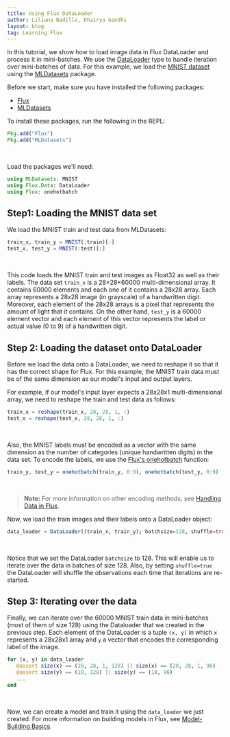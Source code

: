 ```yaml
---
title: Using Flux DataLoader
author: Liliana Badillo, Dhairya Gandhi
layout: blog
tag: Learning Flux
---
```

 
In this tutorial, we show how to load image data in Flux DataLoader and process it in mini-batches. We use the [DataLoader](https://fluxml.ai/Flux.jl/stable/data/dataloader/#Flux.Data.DataLoader) type to handle iteration over mini-batches of data. For this example, we load the [MNIST dataset](https://juliaml.github.io/MLDatasets.jl/stable/datasets/MNIST/) using the [MLDatasets](https://juliaml.github.io/MLDatasets.jl/stable/) package.
 
Before we start, make sure you have installed the following packages:
 
* [Flux](https://github.com/FluxML/Flux.jl)
* [MLDatasets](https://juliaml.github.io/MLDatasets.jl/stable/)
 
To install these packages, run the following in the REPL:
 
```julia
Pkg.add("Flux")
Pkg.add("MLDatasets")
```
 
<br>
 
Load the packages we'll need:
 
```julia
using MLDatasets: MNIST
using Flux.Data: DataLoader
using Flux: onehotbatch
```
 
## Step1: Loading the MNIST data set
 
We load the MNIST train and test data from MLDatasets:
 
```julia
train_x, train_y = MNIST(:train)[:]
test_x, test_y = MNIST(:test)[:]
```
<br>
 
This code loads the MNIST train and test images as Float32 as well as their labels. The data set `train_x` is a 28×28×60000 multi-dimensional array. It contains 60000 elements and each one of it contains a 28x28 array. Each array represents a 28x28 image (in grayscale) of a handwritten digit. Moreover, each element of the 28x28 arrays is a pixel that represents the amount of light that it contains. On the other hand, `test_y` is a 60000 element vector and each element of this vector represents the label or actual value (0 to 9) of a handwritten digit.
 
## Step 2: Loading the dataset onto DataLoader
 
Before we load the data onto a DataLoader, we need to reshape it so that it has the correct shape for Flux. For this example, the MNIST train data must be of the same dimension as our model's input and output layers.
 
For example, if our model's input layer expects a 28x28x1 multi-dimensional array, we need to reshape the train and test data as follows:
 
```julia
train_x = reshape(train_x, 28, 28, 1, :)
test_x = reshape(test_x, 28, 28, 1, :)
```
<br>
 
Also, the MNIST labels must be encoded as a vector with the same dimension as the number of categories (unique handwritten digits) in the data set. To encode the labels, we use the [Flux's onehotbatch](https://fluxml.ai/Flux.jl/stable/data/onehot/#Batches-1) function:
 
```julia
train_y, test_y = onehotbatch(train_y, 0:9), onehotbatch(test_y, 0:9)
```
<br>
 
>**Note:** For more information on other encoding methods, see [Handling Data in Flux](https://fluxml.ai/Flux.jl/stable/data/onehot/).
 
Now, we load the train images and their labels onto a DataLoader object:
 
```julia
data_loader = DataLoader((train_x, train_y); batchsize=128, shuffle=true)
```
<br>
 
Notice that we set the DataLoader `batchsize` to 128. This will enable us to iterate over the data in batches of size 128. Also, by setting `shuffle=true` the DataLoader will shuffle the observations each time that iterations are re-started.
 
## Step 3: Iterating over the data
 
Finally, we can iterate over the 60000 MNIST train data in mini-batches (most of them of size 128) using the Dataloader that we created in the previous step. Each element of the DataLoader is a tuple `(x, y)`  in which `x` represents a 28x28x1 array and `y` a vector that encodes the corresponding label of the image.   
 
```julia
for (x, y) in data_loader
   @assert size(x) == (28, 28, 1, 128) || size(x) == (28, 28, 1, 96)
   @assert size(y) == (10, 128) || size(y) == (10, 96)
   ...
end
```
 
<br>
 
 
Now, we can create a model and train it using the `data_loader` we just created. For more information on building models in Flux, see [Model-Building Basics](https://fluxml.ai/Flux.jl/stable/models/basics/#Model-Building-Basics-1).
